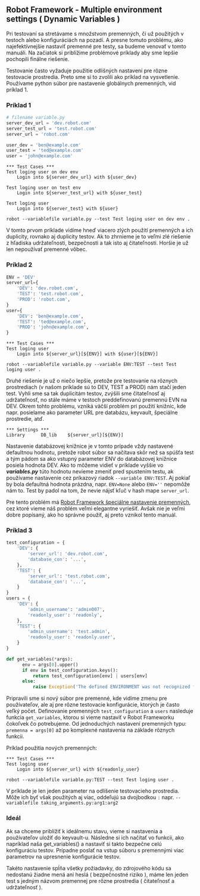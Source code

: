 ## Robot Framework - Multiple environment settings ( Dynamic Variables )

Pri testovaní sa stretávame s množstvom premenných, či už použitých v testoch alebo konfiguráciách na pozadí. 
A presne tomuto problému, ako najefektívnejšie nastaviť premenné pre testy, sa budeme venovať v tomto manuáli. Na začiatok si 
priblížime problémové príklady aby sme lepšie pochopili finálne riešenie. 

Testovanie často vyžaduje použitie odlišných nastavení pre rôzne testovacie prostredia. Preto sme si to zvolili 
ako príklad na vysvetlenie. Používame python súbor pre nastavenie globálnych premenných, vid príklad 1.


### Príklad 1
```python
# filename variable.py
server_dev_url = 'dev.robot.com'
server_test_url = 'test.robot.com'
server_url = 'robot.com'

user_dev = 'ben@example.com'
user_test = 'ted@example.com'
user = 'john@example.com'
```
```robot
*** Test Cases ***
Test loging user on dev env
    Login into ${server_dev_url} with ${user_dev} 

Test loging user on test env
    Login into ${server_test_url} with ${user_test} 

Test loging user
    Login into ${server_test} with ${user} 
```
```commandline
robot --variablefile variable.py --test Test loging user on dev env .
```
V tomto prvom príklade vidíme hneď viacero zlých použití premenných a ich duplicity, 
rovnako aj duplicity testov. Ak to zhrnieme je to veľmi zlé riešenie z hľadiska udržateľnosti, 
bezpečnosti a tak isto aj čitateľnosti. Horšie je už len nepoužívať premenné vôbec.

### Príklad 2
```python
ENV = 'DEV'
server_url={
    'DEV': 'dev.robot.com',
    'TEST': 'test.robot.com',
    'PROD': 'robot.com',
}
user={
    'DEV': 'ben@example.com',
    'TEST': 'ted@example.com',
    'PROD': 'john@example.com',
}
```
```robot
*** Test Cases ***
Test loging user
    Login into ${server_url}[${ENV}] with ${user}[${ENV}] 
```
```commandline
robot --variablefile variable.py --variable ENV:TEST --test Test loging user .
```
Druhé riešenie je už o niečo lepšie, pretože pre testovanie na rôznych prostrediach 
(v našom príklade sú to DEV, TEST a PROD) nám stačí jeden test. Vyhli sme sa tak duplicitám testov, 
zvýšili sme čitateľnosť aj udržateľnosť, no stále máme v testoch preddefinovanú premennú EVN na DEV. 
Okrem tohto problému, vzniká väčší problém pri použití knižníc, kde napr. posielame ako parameter URL pre databázu,
keyvault, špeciálne prostredie, atď.

```robot
*** Settings ***
Library      DB_lib    ${server_url}[${ENV}]
```
Nastavenie databázovej knižnice je v tomto prípade vždy nastavené defaultnou hodnotu, pretože robot súbor sa 
načítava skôr než sa spúšťa test a tým pádom sa ako vstupný parameter ENV do databázovej knižnice posiela hodnota DEV. 
Ako to môžeme vidieť v príklade vyššie vo **_variables.py_** túto hodnotu nevieme zmeniť pred spustením testu, ak 
používame nastavenie cez príkazový riadok `--variable ENV:TEST`. Aj pokiaľ by bola defaultná hodnota prázdna, 
napr. `ENV=None` alebo `ENV=''` nepomôže nám to. Test by padol na tom, že nevie nájsť kľuč v hash mape `server_url`.

Pre tento problém má [Robot Framework špeciálne nastavenie premenných](https://robotframework.org/robotframework/latest/RobotFrameworkUserGuide.html#getting-variables-from-a-special-function), 
cez ktoré vieme náš problém veľmi elegantne vyriešiť. Avšak nie je veľmi dobre popísaný, ako ho správne použiť, 
aj preto vznikol tento manuál.

### Príklad 3
```python
test_configuration = {
    'DEV': {
        'server_url': 'dev.robot.com',
        'database_con': '...',
    },
    'TEST': {
        'server_url': 'test.robot.com',
        'database_con': '...',
    }
}
users = {
    'DEV': {
        'admin_username': 'admin007',
        'readonly_user': 'readonly',
    },
    'TEST': {
        'admin_username': 'test.admin',
        'readonly_user': 'readonly.user',
    }  
}

def get_variables(*args):
      env = args[0].upper()
      if env in test_configuration.keys():
          return test_configuration[env] | users[env]
      else:
          raise Exception('The defined ENVIRONMENT was not recognized for running tests!')
```
Pripravili sme si nový súbor pre premenné, kde vidíme zmenu pre používateľov, ale aj pre rôzne testovacie konfigurácie, 
ktorých je často veľký počet. Definovanie premenných `test_configuration` a `users` nasleduje funkcia `get_variables`, ktorou si vieme nastaviť v Robot Frameworku 
čokoľvek čo potrebujeme. Od jednoduchých nastavení premenných typu: `premenna = args[0]` až po komplexné nastavenia
na základe rôznych funkcii.

Príklad použitia nových premenných:
```robot
*** Test Cases ***
Test loging user
    Login into ${server_url} with ${readonly_user} 
```
```commandline
robot --variablefile variable.py:TEST --test Test loging user .
```


V príklade je len jeden parameter na odlíšenie testovacieho prostredia. 
Môže ich byť však použitých aj viac, oddeľujú sa dvojbodkou `:` napr. `--variablefile taking_arguments.py:arg1:arg2`

### Ideál
Ak sa chceme priblížiť k ideálnemu stavu, vieme si nastavenia a používateľov uložiť do keyvault-u. 
Následne si ich načítať vo funkcii, ako napríklad naša get_variables() a nastaviť si takto bezpečne celú konfiguráciu testov. 
Prípadne poslať na vstup súboru s premennými viac parametrov na upresnenie konfigurácie testov.

Takéto nastavenie spĺňa všetky požiadavky, do zdrojového kódu sa nedostanú žiadne mená ani heslá 
( bezpečnostné riziko ), máme len jeden test s jedným názvom premennej pre rôzne prostredia ( čitateľnosť a udržateľnosť ).